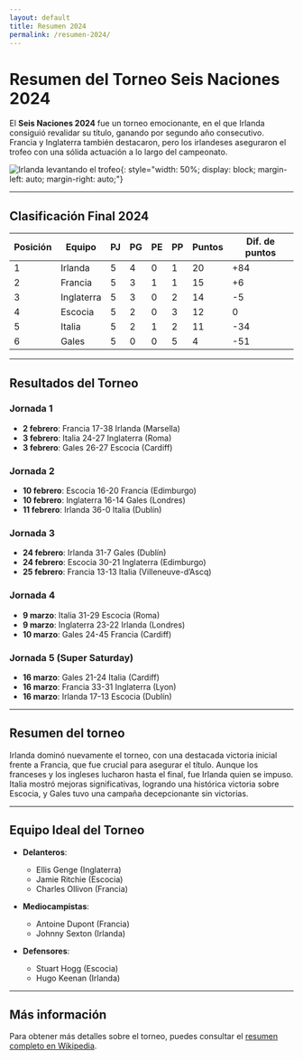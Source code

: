 ```yaml
---
layout: default
title: Resumen 2024
permalink: /resumen-2024/
---
```


# Resumen del Torneo Seis Naciones 2024

El **Seis Naciones 2024** fue un torneo emocionante, en el que Irlanda consiguió revalidar su título, ganando por segundo año consecutivo. Francia y Inglaterra también destacaron, pero los irlandeses aseguraron el trofeo con una sólida actuación a lo largo del campeonato.

![Irlanda levantando el trofeo](/assets/images/irlanda_trofeo.jpg){: style="width: 50%; display: block; margin-left: auto; margin-right: auto;"}

---

## Clasificación Final 2024

| Posición | Equipo      | PJ | PG | PE | PP | Puntos | Dif. de puntos |
|----------|-------------|----|----|----|----|--------|----------------|
| 1        | Irlanda     | 5  | 4  | 0  | 1  | 20     | +84            |
| 2        | Francia     | 5  | 3  | 1  | 1  | 15     | +6             |
| 3        | Inglaterra  | 5  | 3  | 0  | 2  | 14     | -5             |
| 4        | Escocia     | 5  | 2  | 0  | 3  | 12     | 0              |
| 5        | Italia      | 5  | 2  | 1  | 2  | 11     | -34            |
| 6        | Gales       | 5  | 0  | 0  | 5  | 4      | -51            |

---

## Resultados del Torneo

### **Jornada 1**
- **2 febrero**: Francia 17-38 Irlanda (Marsella)
- **3 febrero**: Italia 24-27 Inglaterra (Roma)
- **3 febrero**: Gales 26-27 Escocia (Cardiff)

### **Jornada 2**
- **10 febrero**: Escocia 16-20 Francia (Edimburgo)
- **10 febrero**: Inglaterra 16-14 Gales (Londres)
- **11 febrero**: Irlanda 36-0 Italia (Dublín)

### **Jornada 3**
- **24 febrero**: Irlanda 31-7 Gales (Dublín)
- **24 febrero**: Escocia 30-21 Inglaterra (Edimburgo)
- **25 febrero**: Francia 13-13 Italia (Villeneuve-d’Ascq)

### **Jornada 4**
- **9 marzo**: Italia 31-29 Escocia (Roma)
- **9 marzo**: Inglaterra 23-22 Irlanda (Londres)
- **10 marzo**: Gales 24-45 Francia (Cardiff)

### **Jornada 5 (Super Saturday)**
- **16 marzo**: Gales 21-24 Italia (Cardiff)
- **16 marzo**: Francia 33-31 Inglaterra (Lyon)
- **16 marzo**: Irlanda 17-13 Escocia (Dublín)

---

## Resumen del torneo

Irlanda dominó nuevamente el torneo, con una destacada victoria inicial frente a Francia, que fue crucial para asegurar el título. Aunque los franceses y los ingleses lucharon hasta el final, fue Irlanda quien se impuso. Italia mostró mejoras significativas, logrando una histórica victoria sobre Escocia, y Gales tuvo una campaña decepcionante sin victorias.

---

## Equipo Ideal del Torneo

- **Delanteros**:  
  - Ellis Genge (Inglaterra)  
  - Jamie Ritchie (Escocia)  
  - Charles Ollivon (Francia)
  
- **Mediocampistas**:  
  - Antoine Dupont (Francia)  
  - Johnny Sexton (Irlanda)

- **Defensores**:  
  - Stuart Hogg (Escocia)  
  - Hugo Keenan (Irlanda)

---

## Más información

Para obtener más detalles sobre el torneo, puedes consultar el [resumen completo en Wikipedia](https://en.wikipedia.org/wiki/2024_Six_Nations_Championship).
